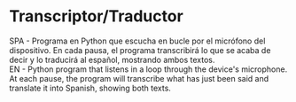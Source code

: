# Transcriptor/Traductor

SPA - Programa en Python que escucha en bucle por el micrófono del dispositivo. En cada pausa, el programa transcribirá lo que se acaba de decir y lo traducirá al
español, mostrando ambos textos.<br>
EN - Python program that listens in a loop through the device's microphone. At each pause, the program will transcribe what has just been said and translate it into
Spanish, showing both texts.
